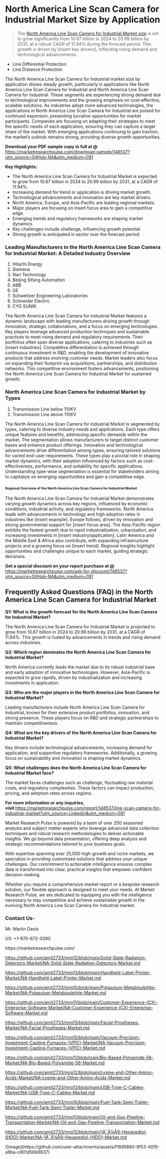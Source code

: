 <h1>North America Line Scan Camera for Industrial Market&nbsp;Size by Application</h1><blockquote><p>The <a href="https://marketresearchpulse.com/download-sample/148537?utm_source=GitHub-NA&amp;utm_medium=091">North America Line Scan Camera for Industrial Market size</a> is set to grow significantly from 10.67 billion in 2024 to 20.99 billion by 2031, at a robust CAGR of 11.94% during the forecast period. This growth is driven by [insert key drivers], reflecting rising demand and technological advancements.</p></blockquote><ul><li>Line Differential Protection<li> Line Distance Protection</li></ul><p>The North America Line Scan Camera for Industrial market size by application shows steady growth, particularly in applications like North America Line Scan Camera for Industrial and North America Line Scan Camera for Industrial. These segments are experiencing strong demand due to technological improvements and the growing emphasis on cost-effective, scalable solutions. As industries adopt more advanced technologies, the applications in North America Line Scan Camera for Industrial are poised for continued expansion, presenting lucrative opportunities for market participants. Companies are focusing on adapting their strategies to meet the specific needs of each application, ensuring they can capture a larger share of the market. With emerging applications continuing to gain traction, the market’s outlook remains strong, providing diverse growth opportunities.</p><p><strong>Download your PDF sample copy in full at @ </strong><a href="https://marketresearchpulse.com/download-sample/148537?utm_source=GitHub-NA&amp;utm_medium=091">https://marketresearchpulse.com/download-sample/148537?utm_source=GitHub-NA&amp;utm_medium=091</a></p><p><strong>Key Highlights: </strong></p><ul><li>The North America Line Scan Camera for Industrial Market is expected to grow from 10.67 billion in 2024 to 20.99 billion by 2031, at a CAGR of 11.94%.</li><li>Increasing demand for trend or application is driving market growth.</li><li>Technological advancements and innovation are key market drivers.</li><li>North America, Europe, and Asia-Pacific are leading regional markets.</li><li>Major players are focusing on insert focus area to gain a competitive edge.</li><li>Emerging trends and regulatory frameworks are shaping market dynamics.</li><li>Key challenges include challenge, influencing growth potential.</li><li>Strong growth is anticipated in sector over the forecast period.</li></ul><h3>Leading Manufacturers in the North America Line Scan Camera for Industrial Market: A Detailed Industry Overview</h3><ol><li>Hitachi Energy</li><li>Siemens</li><li>Nari Technology</li><li>Beijing Sifang Automation</li><li>ABB</li><li>GE</li><li>Schweitzer Engineering Laboratories</li><li>Schneider Electric</li><li>CYG SUNRI</li></ol><div class="flex max-w-full flex-col flex-grow"><div class="min-h-8 text-message flex w-full flex-col items-end gap-2 whitespace-normal break-words [.text-message+&amp;]:mt-5" dir="auto" data-message-author-role="assistant" data-message-id="fd8432e4-4910-450d-b182-61b7bfb0a01f" data-message-model-slug="gpt-4o"><div class="flex w-full flex-col gap-1 empty:hidden first:pt-[3px]"><div class="markdown prose w-full break-words dark:prose-invert light"><p>The North America Line Scan Camera for Industrial Market features a dynamic landscape with leading manufacturers driving growth through innovation, strategic collaborations, and a focus on emerging technologies. Key players leverage advanced production techniques and sustainable practices to meet rising demand and regulatory requirements. Their portfolios often span diverse applications, catering to industries such as [insert industries]. Competitive differentiation is achieved through continuous investment in R&amp;D, enabling the development of innovative products that address evolving customer needs. Market leaders also focus on expanding their footprint via acquisitions, partnerships, and distribution networks. This competitive environment fosters advancements, positioning the North America Line Scan Camera for Industrial Market for sustained growth.</p></div></div></div></div><h3>North America Line Scan Camera for Industrial Market by Types</h3><ol><li>Transmission Line below 110KV<li> Transmission Line above 110KV</li></ol><div class="flex max-w-full flex-col flex-grow"><div class="min-h-8 text-message flex w-full flex-col items-end gap-2 whitespace-normal break-words [.text-message+&amp;]:mt-5" dir="auto" data-message-author-role="assistant" data-message-id="084470be-0bb7-4664-bddf-5156b4f41249" data-message-model-slug="gpt-4o-mini"><div class="flex w-full flex-col gap-1 empty:hidden first:pt-[3px]"><div class="markdown prose w-full break-words dark:prose-invert light"><p>The North America Line Scan Camera for Industrial Market is segmented by types, catering to diverse industry needs and applications. Each type offers unique features and benefits, addressing specific demands within the market. The segmentation allows manufacturers to target distinct customer bases and enhance product offerings. Innovation and technological advancements drive differentiation among types, ensuring tailored solutions for varied end-user requirements. These types play a pivotal role in shaping market dynamics, with their adoption influenced by factors such as cost-effectiveness, performance, and suitability for specific applications. Understanding type-wise segmentation is essential for stakeholders aiming to capitalize on emerging opportunities and gain a competitive edge.</p></div></div></div></div><h3><span style="font-size: 11px;">Regional Overview of the North America Line Scan Camera for Industrial Market</span></h3><div class="flex max-w-full flex-col flex-grow"><div class="min-h-8 text-message flex w-full flex-col items-end gap-2 whitespace-normal break-words [.text-message+&amp;]:mt-5" dir="auto" data-message-author-role="assistant" data-message-id="e9038762-ce64-4e30-91c9-9bd413514231" data-message-model-slug="gpt-4o-mini"><div class="flex w-full flex-col gap-1 empty:hidden first:pt-[3px]"><div class="markdown prose w-full break-words dark:prose-invert light"><p>The North America Line Scan Camera for Industrial Market demonstrates varying growth dynamics across key regions, influenced by economic conditions, industrial activity, and regulatory frameworks. North America leads with advancements in technology and high adoption rates in industries like [insert example]. Europe follows, driven by innovation and strong governmental support for [insert focus area]. The Asia-Pacific region exhibits the fastest growth due to rapid industrialization, urbanization, and increasing investments in [insert industry/application]. Latin America and the Middle East &amp; Africa also contribute, with expanding infrastructure projects and a growing focus on [insert trend]. Regional insights highlight opportunities and challenges unique to each market, guiding strategic decisions.</p></div></div></div></div><p><strong>Get a special discount on your report purchase at @ </strong><a href="https://marketresearchpulse.com/ask-for-discount/148537?utm_source=GitHub-NA&amp;utm_medium=091">https://marketresearchpulse.com/ask-for-discount/148537?utm_source=GitHub-NA&amp;utm_medium=091</a></p><h2>Frequently Asked Questions (FAQ) in the North America Line Scan Camera for Industrial Market</h2><p><strong>Q1: What is the growth forecast for the North America Line Scan Camera for Industrial Market?</strong></p><p>The North America Line Scan Camera for Industrial Market is projected to grow from 10.67 billion in 2024 to 20.99 billion by 2031, at a CAGR of 11.94%. This growth is fueled by advancements in trends and rising demand across industries.</p><p><strong>Q2: Which region dominates the North America Line Scan Camera for Industrial Market?</strong></p><p>North America currently leads the market due to its robust industrial base and early adoption of innovative technologies. However, Asia-Pacific is expected to grow rapidly, driven by industrialization and increasing investments in application.</p><p><strong>Q3: Who are the major players in the North America Line Scan Camera for Industrial Market?</strong></p><p>Leading manufacturers include North America Line Scan Camera for Industrial, known for their extensive product portfolios, innovation, and strong presence. These players focus on R&amp;D and strategic partnerships to maintain competitiveness.</p><p><strong>Q4: What are the key drivers of the North America Line Scan Camera for Industrial Market?</strong></p><p>Key drivers include technological advancements, increasing demand for application, and supportive regulatory frameworks. Additionally, a growing focus on sustainability and innovation is shaping market dynamics.</p><p><strong>Q5: What challenges does the North America Line Scan Camera for Industrial Market face?</strong></p><p>The market faces challenges such as challenge, fluctuating raw material costs, and regulatory complexities. These factors can impact production, pricing, and adoption rates across regions.</p><p><strong>For more information or any inquiries, visit&nbsp;</strong><a href="https://marketresearchpulse.com/report/148537/line-scan-camera-for-industrial-market?utm_source=Linkedin&utm_medium=091">https://marketresearchpulse.com/report/148537/line-scan-camera-for-industrial-market?utm_source=Linkedin&utm_medium=091</a></p><p>Market Research Pulse is powered by a team of over 250 seasoned analysts and subject matter experts who leverage advanced data collection techniques and robust research methodologies to deliver actionable insights. We go beyond data presentation, offering deep analysis and strategic recommendations tailored to your business goals.</p><p>With expertise spanning over 25,000 high-growth and niche markets, we specialize in providing customized solutions that address your unique challenges. Our commitment to actionable intelligence ensures complex data is transformed into clear, practical insights that empower confident decision-making.</p><p>Whether you require a comprehensive market report or a bespoke research solution, our flexible approach is designed to meet your needs. At Market Research Pulse, we are dedicated to equipping you with the intelligence necessary to stay competitive and achieve sustainable growth in the evolving North America Line Scan Camera for Industrial market.</p><h3><strong>Contact Us-</strong></h3><p>Mr. Martin Davis</p><p>US: +1-970-672-0390</p><p>https://marketresearchpulse.com/</p><p><a href="https://github.com/amit2733/mrp12/blob/main/Solid-State-Radiation-Detectors-Market/NA-Solid-State-Radiation-Detectors-Market.md">https://github.com/amit2733/mrp12/blob/main/Solid-State-Radiation-Detectors-Market/NA-Solid-State-Radiation-Detectors-Market.md</a></p><p><a href="https://github.com/amit2733/mrp13/blob/main/Handheld-Label-Printer-Market/NA-Handheld-Label-Printer-Market.md">https://github.com/amit2733/mrp13/blob/main/Handheld-Label-Printer-Market/NA-Handheld-Label-Printer-Market.md</a></p><p><a href="https://github.com/amit2733/mrp10/blob/main/Potassium-Metabisulphite-Market/NA-Potassium-Metabisulphite-Market.md">https://github.com/amit2733/mrp10/blob/main/Potassium-Metabisulphite-Market/NA-Potassium-Metabisulphite-Market.md</a></p><p><a href="https://github.com/amit2733/mrp11/blob/main/Customer-Experience-(CX)-Enterprise-Software-Market/NA-Customer-Experience-(CX)-Enterprise-Software-Market.md">https://github.com/amit2733/mrp11/blob/main/Customer-Experience-(CX)-Enterprise-Software-Market/NA-Customer-Experience-(CX)-Enterprise-Software-Market.md</a></p><p><a href="https://github.com/amit2733/mrp13/blob/main/Facial-Prostheses-Market/NA-Facial-Prostheses-Market.md">https://github.com/amit2733/mrp13/blob/main/Facial-Prostheses-Market/NA-Facial-Prostheses-Market.md</a></p><p><a href="https://github.com/amit2733/mrp10/blob/main/Vacuum-Precision-Investment-Casting-Furnaces-(VPIC)-Market/NA-Vacuum-Precision-Investment-Casting-Furnaces-(VPIC)-Market.md">https://github.com/amit2733/mrp10/blob/main/Vacuum-Precision-Investment-Casting-Furnaces-(VPIC)-Market/NA-Vacuum-Precision-Investment-Casting-Furnaces-(VPIC)-Market.md</a></p><p><a href="https://github.com/amit2733/mrp11/blob/main/Bio-Based-Polyamide-56-Market/NA-Bio-Based-Polyamide-56-Market.md">https://github.com/amit2733/mrp11/blob/main/Bio-Based-Polyamide-56-Market/NA-Bio-Based-Polyamide-56-Market.md</a></p><p><a href="https://github.com/amit2733/mrp12/blob/main/Lysine-and-Other-Amino-Acids-Market/NA-Lysine-and-Other-Amino-Acids-Market.md">https://github.com/amit2733/mrp12/blob/main/Lysine-and-Other-Amino-Acids-Market/NA-Lysine-and-Other-Amino-Acids-Market.md</a></p><p><a href="https://github.com/amit2733/mrp13/blob/main/USB-Type-C-Cables-Market/NA-USB-Type-C-Cables-Market.md">https://github.com/amit2733/mrp13/blob/main/USB-Type-C-Cables-Market/NA-USB-Type-C-Cables-Market.md</a></p><p><a href="https://github.com/amit2733/mrp10/blob/main/Fuel-Tank-Semi-Trailer-Market/NA-Fuel-Tank-Semi-Trailer-Market.md">https://github.com/amit2733/mrp10/blob/main/Fuel-Tank-Semi-Trailer-Market/NA-Fuel-Tank-Semi-Trailer-Market.md</a></p><p><a href="https://github.com/amit2733/mrp11/blob/main/Oil-and-Gas-Pipeline-Transportation-Market/NA-Oil-and-Gas-Pipeline-Transportation-Market.md">https://github.com/amit2733/mrp11/blob/main/Oil-and-Gas-Pipeline-Transportation-Market/NA-Oil-and-Gas-Pipeline-Transportation-Market.md</a></p><p><a href="https://github.com/amit2733/mrp12/blob/main/1Ã¯Â¼Å’6-Hexanediol-(HDO)-Market/NA-1Ã¯Â¼Å’6-Hexanediol-(HDO)-Market.md">https://github.com/amit2733/mrp12/blob/main/1Ã¯Â¼Å’6-Hexanediol-(HDO)-Market/NA-1Ã¯Â¼Å’6-Hexanediol-(HDO)-Market.md</a></p>
![image](https://github.com/user-attachments/assets/f1695880-9f53-40f5-a9ba-c801d56b9837)
